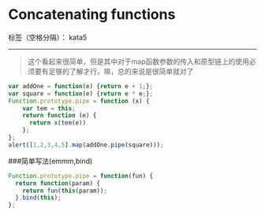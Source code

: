 # Concatenating functions

标签（空格分隔）： kata5

---

> 这个看起来很简单，但是其中对于map函数参数的传入和原型链上的使用必须要有足够的了解才行，嘛，总的来说是很简单就对了

```javascript
var addOne = function(e) {return e + 1;};
var square = function(e) {return e * e;};
Function.prototype.pipe = function (x) {
    var tem = this;
    return function (e) {
      return x(tem(e))
    };
};
alert([1,2,3,4,5].map(addOne.pipe(square)));

```

###简单写法(emmm,bind)
```javascript
Function.prototype.pipe = function(fun) {
  return function(param) {
    return fun(this(param));
  }.bind(this);
};
```


